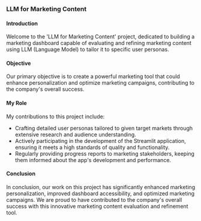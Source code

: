 ### LLM for Marketing Content

#### Introduction

Welcome to the 'LLM for Marketing Content' project, dedicated to building a marketing dashboard capable of evaluating and refining marketing content using LLM (Language Model) to tailor it to specific user personas.

#### Objective

Our primary objective is to create a powerful marketing tool that could enhance personalization and optimize marketing campaigns, contributing to the company's overall success.

#### My Role

My contributions to this project include:

- Crafting detailed user personas tailored to given target markets through extensive research and audience understanding.
- Actively participating in the development of the Streamlit application, ensuring it meets a high standards of quality and functionality.
- Regularly providing progress reports to marketing stakeholders, keeping them informed about the app's development and performance.

#### Conclusion

In conclusion, our work on this project has significantly enhanced marketing personalization, improved dashboard accessibility, and optimized marketing campaigns. We are proud to have contributed to the company's overall success with this innovative marketing content evaluation and refinement tool.

